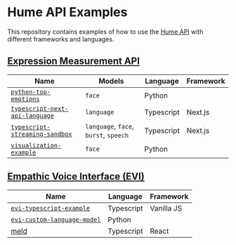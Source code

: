 # Hume API Examples

This repository contains examples of how to use the [Hume API](https://docs.hume.ai) with different frameworks and languages.

## [Expression Measurement API](https://dev.hume.ai/docs/expression-measurement-api/overview)

| Name                                                                       | Models                                | Language   | Framework | 
| -------------------------------------------------------------------------- | ------------------------------------- | ---------- | --------- |
| [`python-top-emotions`](/python-top-emotions/top_emotions.py)              | `face`                                | Python     |           |
| [`typescript-next-api-language`](./typescript-next-api-language/README.md) | `language`                            | Typescript | Next.js   |
| [`typescript-streaming-sandbox`](./typescript-streaming-sandbox/README.md) | `language`, `face`, `burst`, `speech` | Typescript | Next.js   | 
| [`visualization-example`](./visualization-example/example-notebook.ipynb)  | `face`                                | Python     |           |

## [Empathic Voice Interface (EVI)](https://dev.hume.ai/docs/empathic-voice-interface-evi/overview)

| Name                                                                | Language   | Framework  | 
| ------------------------------------------------------------------- | ---------- | ---------- |
| [`evi-typescript-example`](/evi-typescript-example/README.md)       | Typescript | Vanilla JS |
| [`evi-custom-language-model`](/evi-custom-language-model/README.md) | Python     |            |
| [meld](/meld/README.md)                                             | Typescript | React      |
